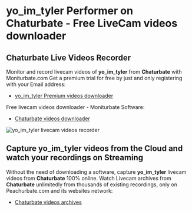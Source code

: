 # yo_im_tyler Performer on Chaturbate - Free LiveCam videos downloader

## Chaturbate Live Videos Recorder

Monitor and record livecam videos of **yo_im_tyler** from **Chaturbate** with Moniturbate.com
Get a premium trial for free by just and only registering with your Email address:
* [yo_im_tyler Premium videos downloader](https://moniturbate.com/request-demo-licence-key.html)

Free livecam videos downloader - Moniturbate Software:
* [Chaturbate videos downloader](https://moniturbate.com/moniturbate-download-software.html)

![yo_im_tyler livecam videos recorder](https://peachurnet.com/templates/moniturbate-software.png)


## Capture yo_im_tyler videos from the Cloud and watch your recordings on Streaming

Without the need of downloading a software, capture **yo_im_tyler** livecam videos from **Chaturbate** 100% online.
Watch Livecam archives from **Chaturbate** unlimitedly from thousands of existing recordings, only on Peachurbate.com and its websites network:
* [Chaturbate videos archives](https://peachurnet.com/)